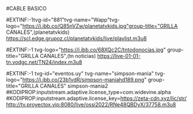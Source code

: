 #CABLE BASICO 

#EXTINF:-1tvg-id="881"tvg-name="Wapp"tvg-logo="https://i.ibb.co/Q85nVZw/planetatvkids.jpg"group-title="GRILLA CANALES",(planetatvkids)
https://scl.edge.grupoz.cl/planetatvkids/live/playlist.m3u8

#EXTINF:-1 tvg-logo="https://i.ibb.co/68XQc2C/tntodonocias.jpg" group-title="GRILLA CANALES",(tn noticias)
https://live-01-01-tn.vodgc.net/TN24/index.m3u8

#EXTINF:-1 tvg-id="eventos.uy" tvg-name="simpson-mania" tvg-logo="https://i.ibb.co/23b1vdR/simpson-maniahd189.png" group-title="GRILLA CANALES" simpson-mania2
#KODIPROP:inputstream.adaptive.license_type=com.widevine.alpha
#KODIPROP:inputstream.adaptive.license_key=https://zeta-cdn.xyz/lic/str/
http://tv.proyectox.vip:8080/live/ossi2022/RNe48QBDyX/37758.m3u8















